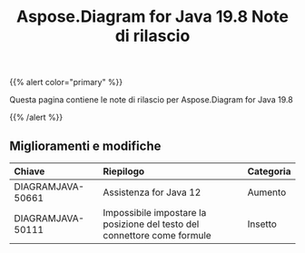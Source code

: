 ﻿---
title: Aspose.Diagram for Java 19.8 Note di rilascio
type: docs
weight: 50
url: /it/java/aspose-diagram-for-java-19-8-release-notes/
---
{{% alert color="primary" %}} 

Questa pagina contiene le note di rilascio per Aspose.Diagram for Java 19.8

{{% /alert %}} 
## **Miglioramenti e modifiche**

|**Chiave**|**Riepilogo**|**Categoria**|
|:- |:- |:- |
|DIAGRAMJAVA-50661|Assistenza for Java 12|Aumento|
|DIAGRAMJAVA-50111|Impossibile impostare la posizione del testo del connettore come formule|Insetto|

